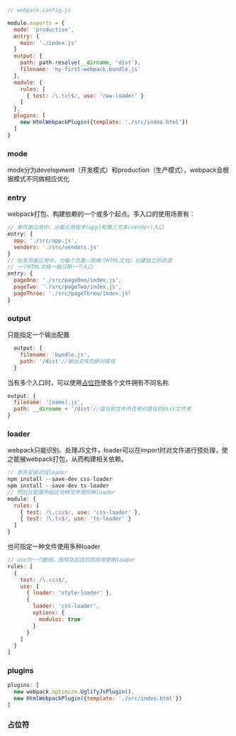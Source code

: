 ```js
// webpack.config.js

module.exports = {
  mode: 'production',
  entry: {
    main: './index.js'
  }
  output: {
    path: path.resolve(__dirname, 'dist'),
    filename: 'my-first-webpack.bundle.js'
  },
  module: {
    rules: [
      { test: /\.txt$/, use: 'raw-loader' }
    ]
  },
  plugins: [
    new HtmlWebpackPlugin({template: './src/index.html'})
  ]
}
```


### mode

mode分为development（开发模式）和production（生产模式），webpack会根据模式不同做相应优化

### entry

webpack打包、构建依赖的一个或多个起点。多入口的使用场景有：

```js
// 单页面应用中，分离应用程序(app)和第三方库(vendor)入口
entry: {
  app: './src/app.js',
  vendors: './src/vendors.js'
}
// 在多页面应用中，为每个页面（即每个HTML文档）创建独立的资源
// 一个HTML文档一般只用一个入口
entry: {
  pageOne: './src/pageOne/index.js',
  pageTwo: './src/pageTwo/index.js',
  pageThree: './src/pageThree/index.js'
}

```

### output

只能指定一个输出配置

```js
  output: {
    filename: 'bundle.js',
    path: '/dist'//输出文件的绝对路径
  }
```

当有多个入口时，可以使用[占位符](#zhanweifu)使各个文件拥有不同名称

```js
output: {
  filename: '[name].js',
  path: __dirname + '/dist'//值当前文件所在绝对路径的dist文件夹
}
```

### loader

webpack只能识别、处理JS文件，loader可以在import时对文件进行预处理，使之能被webpack打包，从而构建相关依赖。

```js
// 首先安装对应loader
npm install --save-dev css-loader
npm install --save-dev ts-loader
// 然后在配置中指定何种文件用何种loader
module: {
  rules: [
    { test: /\.css$/, use: 'css-loader' },
    { test: /\.ts$/, use: 'ts-loader' }
  ]
}
```

也可指定一种文件使用多种loader

```js
// use为一个数组，按照从后往前的顺序使用loader
rules: [
  {
    test: /\.css$/,
    use: [
      { loader: 'style-loader' },
      {
        loader: 'css-loader',
        options: {
          modules: true
        }
      }
    ]
  }
]
```

### plugins

```js
plugins: [
  new webpack.optimize.UglifyJsPlugin(),
  new HtmlWebpackPlugin({template: './src/index.html'})
]
```


### <span id="zhanweifu"/>占位符</span>

```js

```